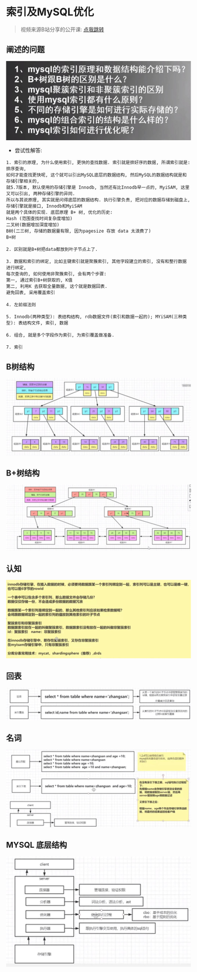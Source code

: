 # 索引及MySQL优化

> 视频来源B站分享的公开课: [点我跳转](https://www.bilibili.com/video/BV1ui4y1F7rZ?p=1)

## 阐述的问题

![问题的抛出](images/20210228164719.jpg)

- 尝试性解答: 

```
1. 索引的原理, 为什么使用索引, 更快的查找数据. 索引就是排好序的数据, 所谓索引就是: 排序查询, 
如何才能查找更快呢, 这个就可以引出MySQL底层的数据结构, 然后MySQL的数据结构就是和存储引擎相关的,
就5.7版本, 默认使用的存储引擎是 Innodb, 当然还有比Innodb早一点的, MyiSAM, 这里又可以引出, 两种存储引擎的异同. 
所以与其说原理, 其实就是问得底层的数据结构. 执行引擎负责, 把对应的数据存储到磁盘上, 存储引擎就是接口, Innodb和MyiSAM
就是两个具体的实现. 底层原理 B+ 树, 优化的历史: 
Hash (范围查找时间复杂度增加)
二叉树(数据增加深度增加)
B树(二三树, 存储的数据量有限, 因为pagesize 存放 data 太浪费了)
B+树

2. 区别就是B+树把data都放到叶子节点上了.

3. 数据和索引的绑定, 比如主键索引就是聚簇索引, 其他字段建立的索引, 没有和整行数据进行绑定, 
每次查询的, 如何使用非聚簇索引, 会有两个步骤: 
第一, 通过索引B+树获取的, K值
第二, 利用K 去获取全量数据, 这个就是数据回表. 
避免回表, 采用覆盖索引

4. 左前缀法则

5. Innodb(两种类型): 表结构结构, rdb数据文件(索引和数据一起的); MYiSAM(三种类型): 表结构文件, 索引, 数据

6. 组合, 就是多个字段作为索引, 为索引覆盖做准备. 

7. 索引
```

## B树结构

![B树](images/20210228171442.jpg)

## B+树结构

![B+树](images/20210228171759.jpg)

## 认知
![认知](images/20210228172201.jpg)

## 回表
![回表](images/20210228172605.jpg)

## 名词
![名词](images/20210228172845.jpg)

## MYSQL 底层结构
![结构](images/20210228172748.jpg)


